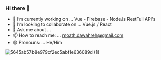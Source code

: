 ### Hi there 👋
 

- 🔭 I’m currently working on ... Vue - Firebase - NodeJs RestFull API's                         
- 👯 I’m looking to collaborate on ... Vue.js / React                    
- 💬 Ask me about ...
- 📫 How to reach me: ... moath.dawahreh@gmail.com
- 😄 Pronouns: ... He/Him
 

![5645ab57b8e979cf2ec5abf1e636089d (1)](https://user-images.githubusercontent.com/24622198/173922563-0b460232-5e95-4bcc-a0ee-c24405f82678.gif)
